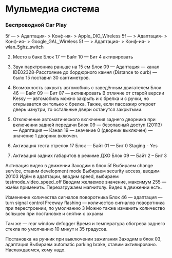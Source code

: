 # Мульмедиа система

### Беспроводной Car Play

5f — > Адаптация- > Конф-ия- > Apple_DIO_Wireless
5f — > Адаптация- > Конф-ия- > Google_GAL_Wireless
5f — > Адаптация- > Конф-ия- > wlan_5ghz_switch

2. Место в баке
Блок 17 — Байт 10 — Бит 4 активировать

3. Звук парктроника раньше на 15 см
Блок 09 — Адаптация — канал IDE02328-Расстояние до бордюрного камня (Distance to curb) — было 15 поставил 30 сантиметров.

4. Возможность закрыть автомобиль с заведённым двигателем
Блок 46 — Байт 09 — Бит 07 — активировать
В отличие от старой версии Kessy — автомобиль можно закрыть и с брелка и с ручки, но открывается он только с брелка. Также, если пассажир откроет дверь изнутри, то остальные двери останутся закрытыми.

5. Отключение автоматического включения заднего дворника при включении задней передачи
Блок 09 — безопасный доступ (20113) — Адаптация — Канал 19 — значение 0 (дворник выключен) — значение 1 дворник включен.

6. Активация теста стрелок
17 Блок — Байт 01 — Бит 0
Staging - Yes

7. Активация задних габаритов в режиме ДХО
Блок 09 — Байт 2 – Бит 3


Активация видео в движении
Заходим в блок 5f
Выбираем change service, ставим development mode
Выбираем security access, вводим 20103
Идём в адаптации, вводим speed, выбираем testmode_video_speed_off
Вводим желаемое значение, максимум 255 — жмём применить. Перезагружаем магнитолу. Видео в движении есть.

Изменение количества сигналов поворотника
Блок 46 — адаптация — turn signal control
Freeway flashing — количество сигналов поворотника при перестроении, по умолчанию 3
Можно также изменить количество вспышек при постановке и снятии с охраны

Там же — rear window defogger
Время и температура обогрева заднего стекла по умолчанию 10 минут и 35 градусов.

Постановка на ручник при выключении зажигания
Заходим в блок 03, адаптация
Выбираем automatic parking brake, ставим активировано. Наслаждаемся, кому надо.